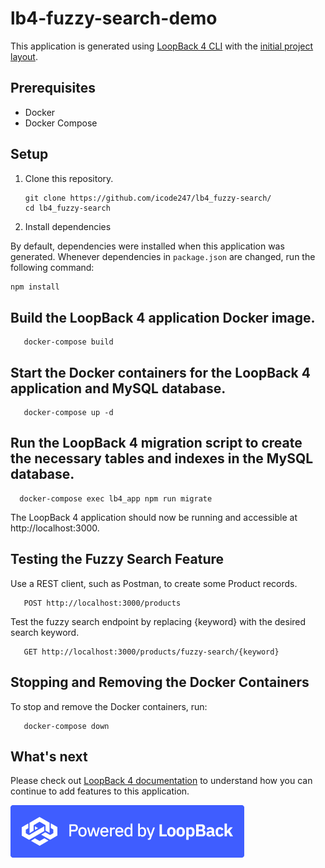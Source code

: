 # lb4-fuzzy-search-demo

This application is generated using [LoopBack 4 CLI](https://loopback.io/doc/en/lb4/Command-line-interface.html) with the
[initial project layout](https://loopback.io/doc/en/lb4/Loopback-application-layout.html).

## Prerequisites

- Docker
- Docker Compose

## Setup

1. Clone this repository.


       git clone https://github.com/icode247/lb4_fuzzy-search/
       cd lb4_fuzzy-search

2. Install dependencies

By default, dependencies were installed when this application was generated.
Whenever dependencies in `package.json` are changed, run the following command:

```sh
npm install
```

## Build the LoopBack 4 application Docker image.

       docker-compose build
       
       
## Start the Docker containers for the LoopBack 4 application and MySQL database.

       docker-compose up -d
       
## Run the LoopBack 4 migration script to create the necessary tables and indexes in the MySQL database.

      docker-compose exec lb4_app npm run migrate
      
The LoopBack 4 application should now be running and accessible at http://localhost:3000.

## Testing the Fuzzy Search Feature
Use a REST client, such as Postman, to create some Product records.

       POST http://localhost:3000/products
       
Test the fuzzy search endpoint by replacing {keyword} with the desired search keyword.

       GET http://localhost:3000/products/fuzzy-search/{keyword}
       
## Stopping and Removing the Docker Containers
To stop and remove the Docker containers, run:


       docker-compose down
       

## What's next

Please check out [LoopBack 4 documentation](https://loopback.io/doc/en/lb4/) to
understand how you can continue to add features to this application.

[![LoopBack](https://github.com/loopbackio/loopback-next/raw/master/docs/site/imgs/branding/Powered-by-LoopBack-Badge-(blue)-@2x.png)](http://loopback.io/)
